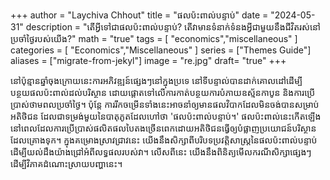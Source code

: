 +++
author = "Laychiva Chhout"
title = "ផលប៉ះពាល់បន្ទាប់"
date = "2024-05-31"
description = "តើអ្វីទៅជាផលប៉ះពាល់បន្ទាប់? តើវាមានទំនាក់ទំនងអ្វីជាមួយនឹងជីវិតរស់នៅប្រចាំថ្ងៃរបស់យើង?"
math = "true"
tags = [
    "economics","miscellaneous"
]
categories = [
    "Economics","Miscellaneous"
]
series = ["Themes Guide"]
aliases = ["migrate-from-jekyl"]
image = "re.jpg"
draft= "true"
+++

នៅប៉ុន្មានឆ្នាំចុងក្រោយនេះការអភិវឌ្ឍន៍ផ្សេងៗនៅក្នុងប្រទេ នៅទីបន្ទាល់បានដាក់គោលដៅដើម្បីបន្ថយផលប៉ះពាល់ដល់បរិស្ថាន ដោយផ្តោតទៅលើការកាត់បន្ថយការបំភាយឧស្ម័នកាបូន និងការប្រើប្រាស់ថាមពលប្រចាំថ្ងៃ។ ប៉ុន្តែ ការរីកចម្រើនទាំងនេះអាចនាំឲ្យមានផលវិបាកដែលមិនចង់បានសម្រាប់អតិថិជន ដែលជាទម្រង់មួយនៃបាតុភូតដែលហៅថា 'ផលប៉ះពាល់បន្ទាប់។' ផលប៉ះពាល់នេះកើតឡើងនៅពេលដែលការប្រើប្រាស់ផលិតផលបៃតងច្រើនពេកដោយអតិថិជនធ្វើឲ្យបំផ្លាញប្រយោជន៍បរិស្ថានដែលគ្រោងទុក។ ក្នុងគម្រោងស្រាវជ្រាវនេះ យើងនឹងសិក្សាពីបរិបទប្រវត្តិសាស្ត្រនៃផលប៉ះពាល់បន្ទាប់ដើម្បីយល់ដឹងយ៉ាងជ្រៅអំពីលទ្ធផលរបស់វា។ លើសពីនេះ យើងនឹងពិនិត្យមើលករណីសិក្សាផ្សេងៗដើម្បីវិភាគដំណោះស្រាយបញ្ហានេះ។